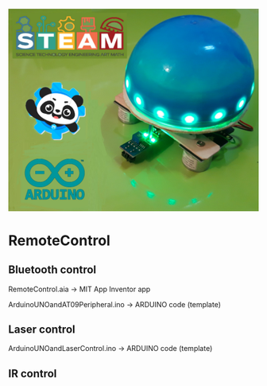 ![Screenshot](20200909_080441.jpg)
# RemoteControl
## Bluetooth control

RemoteControl.aia -> MIT App Inventor app

ArduinoUNOandAT09Peripheral.ino -> ARDUINO code (template)

## Laser control

ArduinoUNOandLaserControl.ino -> ARDUINO code (template)

## IR control
